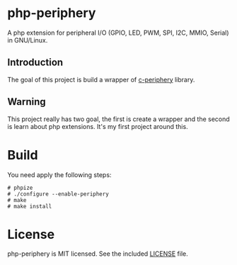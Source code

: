 # php-periphery

A php extension for peripheral I/O (GPIO, LED, PWM, SPI, I2C, MMIO, Serial) in
GNU/Linux.

## Introduction

The goal of this project is build a wrapper of [c-periphery](https://github.com/vsergeev/c-periphery)
library.

## Warning

This project really has two goal, the first is create a wrapper and the second
is learn about php extensions. It's my first project around this.

# Build

You need apply the following steps:

```
# phpize
# ./configure --enable-periphery
# make
# make install
```

# License

php-periphery is MIT licensed. See the included [LICENSE](LICENSE) file.
